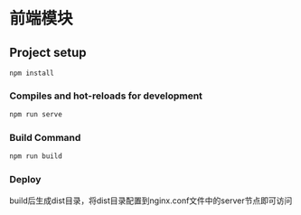 # 前端模块

## Project setup
```
npm install
```

### Compiles and hot-reloads for development
```bash
npm run serve
```


### Build Command
```bash
npm run build
```

### Deploy
build后生成dist目录，将dist目录配置到nginx.conf文件中的server节点即可访问
